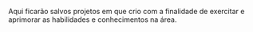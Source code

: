 Aqui ficarão salvos projetos em que crio com a finalidade de exercitar e aprimorar as habilidades e conhecimentos na área.
